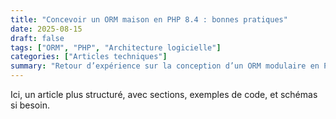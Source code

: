 ```yaml
---
title: "Concevoir un ORM maison en PHP 8.4 : bonnes pratiques"
date: 2025-08-15
draft: false
tags: ["ORM", "PHP", "Architecture logicielle"]
categories: ["Articles techniques"]
summary: "Retour d’expérience sur la conception d’un ORM modulaire en PHP 8.4."
---
```



Ici, un article plus structuré, avec sections, exemples de code, et schémas si besoin.
